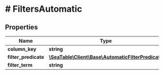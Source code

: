 # # FiltersAutomatic

## Properties

Name | Type | Description | Notes
------------ | ------------- | ------------- | -------------
**column_key** | **string** |  | [optional]
**filter_predicate** | [**\SeaTable\Client\Base\AutomaticFilterPredicate**](AutomaticFilterPredicate.md) |  | [optional]
**filter_term** | **string** |  | [optional]


